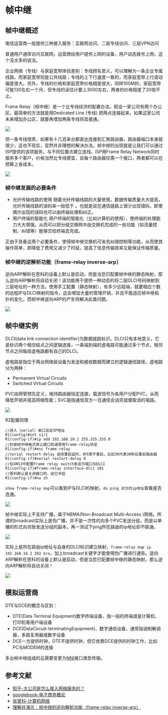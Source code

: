 # 帧中继

## 帧中继概述

电信运营商一般提供三种接入服务：互联网访问、二层专线访问、三层VPN访问

普通用户通常访问互联网，运营商给用户提供上网的设备，用户动态拨号上网，这个没太多的说法。

企业网络（专线）与家庭宽带体验差别：专线顾名思义，可以理解为一条企业专属线路，而家庭宽带则是公共线路；专线的上下行速度一致的，而家庭宽带上行波动偏差很大。另外，专线的价格和家庭宽带价格相差很大，同样100M的，家庭宽带可能130左右一个月，但专线的话估计要上3000左右，两者的价格相差了20倍不止。

Frame Relay（帧中继）是一个比专线经济的配置办法。假设一家公司有两个办公区，最简单的方法就是用Dedicated Line (专线) 把两点连接起来。如果这家公司未来增加办公区，就要再增加两条专线将其接通。

![](https://i.postimg.cc/mkHjZHMj/00-43.png)

但一条专线很贵，如果有十几百来台都直达连接到汇聚路由器，路由器端口本身就很少，这也不现实，显然并非理想的解决办法。帧中继的出现就是让我们可以通过ISP提供的该项服务，与不同位置点建立连线。ISP用Frame Relay Network同时服务多个客户，价格当然比专线便宜，且每个路由器仅需一个接口，两者都可以在预算上省成本。

![](https://i.postimg.cc/YCMBQPm7/14-01.png)

### 帧中继发展的必要条件

* 光纤传输线路的使用
随着光纤传输线路的大量使用，数据传输质量大大提高，光纤传输线路的误码率一般低于 。也就是说在通信链路上很少出现错码，即使偶尔出现的误码也可以由终端处理和纠正。
* 用户终端的智能化
用户终端的智能化（比如计算机的使用），使终端的处理能力大大增强，从而可以把分组交换网中由交换机完成的一些功能（如流量控制、纠错等）能够交给终端去完成。

正由于具备这两个必要条件，使得帧中继交换机可省去纠错控制等功能，从而使其操作简单，即降低了费用又减少了时延，提高了信息传输效率又能保证传输质量。

### 帧中继的逆解析功能（frame-relay inverse-arp）

逆向ARP解析在思科的设备上默认是启动，但是当您已配置帧中继的静态映射，那么逆向ARP解析将自动关闭！该功能用于提供一种动态的将二层DLCI号码映射到三层地址的一种方法。使用手工配置（静态映射），有多少远程端，就要相应个数的远程IP与DLCI映射的指令，这会增加大量的管理开销，并且不能适应帧中继拓扑的变化，而帧中继逆向ARP的产生将解决此类问题。

![](https://i.postimg.cc/QMKSnGyC/150413306.png)

## 帧中继实例

DLCI(data link connection identifier)为数据链路标识，DLCI只有本地意义，它是标识两个相邻结点之间逻辑连接，一条端到端的虚电路可能通过多个节点，相邻节点之间每段虚电路都有自己的DLCI。

虚电路是指位于两台网络层设备为发送和接收数据而建立的逻辑通信路径。虚电路分为两种： 

* Permanent Virtual Circuits
* Switched Virtual Circuits

PVC由网管预先定义，维持路由器恒定连接，载波信号为各用户分配PVC，从而降低开销并提高网络性能；SVC是指通信双方一旦通信会话完成便取消的电路。

![](https://i.postimg.cc/63rR8mC3/05-21.png)

R2配置同理

```
//进入（serial）串口设定IP地址
R1(config)#int s1/1
R1(config-if)#ip add 192.168.10.1 255.255.255.0
//封装帧中继格式来让接口知道使用frame-relay协定
R1(config-if)#enc frame-relay 
//serial restart-delay 连续重启延时，0代表不重启，比如30代表30秒后重启路由器
R1(config-if)#serial restart-delay 0
//在GNS3中配置Frame relay switch发送方端口与DLCI
R1(config-if)#frame-relay interface-dlci 101
//思科默认是关闭接口的，给它开启
R1(config-if)#no sh
```

`show frame-relay map`可以看到IP与DLCI的映射，`do ping 对方的ip地址`查看是否连通。

![](https://i.postimg.cc/4xGBnvCY/9-44.png)

帧中继实际上不支持广播，属于NBMA(Non-Broadcast Multi-Access )网络。所谓的broadcast实际上是伪广播，并不是一次性的向多个PVC发送分组，而是以单播的形式向邻居发送分组的副本。再一测试下ping所在路由的ip地址却不联通。

![](https://i.postimg.cc/LszWG5kb/13-04.png)

实际上是所在路由ip地址与自身的DLCI标识建立映射，`frame-relay map ip 192.168.10.2 202 bro`，加上broadcast关键字才能使用伪广播进行通告。逆向ARP解析在思科的设备上默认是启动，但是当您已配置帧中继的静态映射，那么逆向ARP解析将自动关闭！

![](https://i.postimg.cc/rpRdTdfM/2-02.png)


## 模拟运营商

DTE与DCE的概念与区别：

* DTE(Data Terminal Equipment)数字终端设备，指一般的终端或是计算机、打印机等用户端设备
* DCE(DataCircuit-terminatingEquipment)，数字通信设备，通常指调制解调器，多路复用器或数字设备
* DCE一方提供时钟，DTE不提供时钟，但它依靠DCE提供的时钟工作，比如PC与MODEM的连接

多台帧中继组成的云需要变更为[NNI](https://baike.baidu.com/item/NNI/5234091)接口类型传输。




## 参考文献

* [知乎-大公司是怎么接入网络服务的？](https://www.zhihu.com/question/318806738)
* [googlebook-电子商务概论](https://books.google.nl/books?hl=zh-CN&id=OuF0DwAAQBAJ&q=frame+relay)
* [张曾科-计算机网络](https://books.google.nl/books?id=gUmThRY3RHEC&pg=PA178&lpg=PA178&dq=%E5%B8%A7%E4%B8%AD%E7%BB%A7%E6%A0%BC%E5%BC%8F+%E5%9B%BE%E8%A7%A3)
* [理解并演示：帧中继的逆向解析功能（frame-relay inverse-arp）](https://blog.51cto.com/7658423/1294309)



